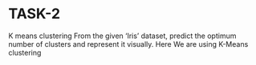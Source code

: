 # TASK-2
K means clustering
From the given ‘Iris’ dataset, predict the optimum number of clusters and represent it visually.
Here We are using K-Means clustering
